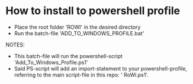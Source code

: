 
# How to install to powershell profile

- Place the root folder 'ROWI' in the desired directory
- Run the batch-file 'ADD_TO_WINDOWS_PROFILE.bat'

NOTES:
- This batch-file will run the powershell-script 'Add_To_Windows_Profile.ps1'
- Said PS-script will add an import-statement to your powershell-profile, referring to the main script-file in this repo: ' RoWi.ps1'.